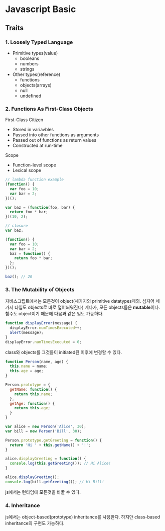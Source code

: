 # Javascript Basic

## Traits

### 1. Loosely Typed Language

- Primitive types(value)
  - booleans
  - numbers
  - strings
- Other types(reference)
  - functions
  - objects(arrays)
  - null
  - undefined

### 2. Functions As First-Class Objects

First-Class Citizen

- Stored in variavbles
- Passed into other functions as arguments
- Passed out of functions as return values
- Constructed at run-time

Scope

- Function-level scope
- Lexical scope

```js
// lambda function example
(function() {
  var foo = 10;
  var bar = 2;
})();

var baz = (function(foo, bar) {
  return foo * bar;
})(10, 2);

// closure
var baz;

(function() {
  var foo = 10;
  var bar = 2;
  baz = function() {
    return foo * bar;
  };
})();

baz(); // 20
```

### 3. The Mutability of Objects

자바스크립트에서는 모든것이 object(세가지의 primitive datatypes제외. 심지어 세가지 타입도 objects로 바로 덮어씌워진다) 게다가, 모든 objects들은 **mutable**이다. 함수도 object이기 때문에 다음과 같은 일도 가능하다.

```js
function displayError(message) {
  displayError.numTimesExecuted++;
  alert(message);
}
displayError.numTimesExecuted = 0;
```

class와 objects를 그것들이 initiated된 이후에 변경할 수 있다.

```js
function Person(name, age) {
  this.name = name;
  this.age = age;
}

Person.prototype = {
  getName: function() {
    return this.name;
  },
  getAge: function() {
    return this.age;
  }
}

var alice = new Person('Alice', 30);
var bill = new Person('Bill', 30);

Person.prototype.getGreeting = function() {
  return 'Hi ' + this.getName() + '!';
}

alice.displayGreeting = function() {
  console.log(this.getGreeting()); // Hi Alice!
}

alice.displayGreeting();
console.log(bill.getGreeting()); // Hi Bill!
```

js에서는 런타임에 모든것을 바꿀 수 있다.

### 4. Inheritance

js에서는 object-based(prototype) inheritance를 사용한다. 하지만 class-based inheritance의 구현도 가능하다.

